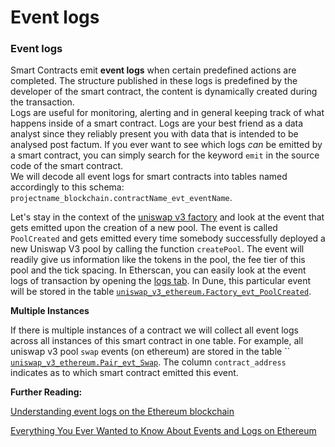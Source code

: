 # Event logs

### Event logs

Smart Contracts emit **event logs** when certain predefined actions are completed. The structure published in these logs is predefined by the developer of the smart contract, the content is dynamically created during the transaction.\
Logs are useful for monitoring, alerting and in general keeping track of what happens inside of a smart contract. Logs are your best friend as a data analyst since they reliably present you with data that is intended to be analysed post factum. If you ever want to see which logs _can_ be emitted by a smart contract, you can simply search for the keyword `emit` in the source code of the smart contract.\
We will decode all event logs for smart contracts into tables named accordingly to this schema: `projectname_blockchain.contractName_evt_eventName`.

Let's stay in the context of the [uniswap v3 factory](https://etherscan.io/address/0x1f98431c8ad98523631ae4a59f267346ea31f984#code) and look at the event that gets emitted upon the creation of a new pool. The event is called `PoolCreated` and gets emitted every time somebody successfully deployed a new Uniswap V3 pool by calling the function `createPool`. The event will readily give us information like the tokens in the pool, the fee tier of this pool and the tick spacing. In Etherscan, you can easily look at the event logs of transaction by opening the [logs tab](https://etherscan.io/tx/0xdeb368592f3de0f2840754bce61d2c3f29cdb3407c63c699052e68a854c71eaa#eventlog). In Dune, this particular event will be stored in the table [`uniswap_v3_ethereum.Factory_evt_PoolCreated`](https://dune.com/queries/757381).

**Multiple Instances**

If there is multiple instances of a contract we will collect all event logs across all instances of this smart contract in one table. For example, all uniswap v3 pool `swap` events (on ethereum) are stored in the table \`\` [`uniswap_v3_ethereum.Pair_evt_Swap`](https://dune.com/queries/742037). The column `contract_address` indicates as to which smart contract emitted this event.

**Further Reading:**

[Understanding event logs on the Ethereum blockchain](https://medium.com/mycrypto/understanding-event-logs-on-the-ethereum-blockchain-f4ae7ba50378)

[Everything You Ever Wanted to Know About Events and Logs on Ethereum](https://medium.com/linum-labs/everything-you-ever-wanted-to-know-about-events-and-logs-on-ethereum-fec84ea7d0a5)
